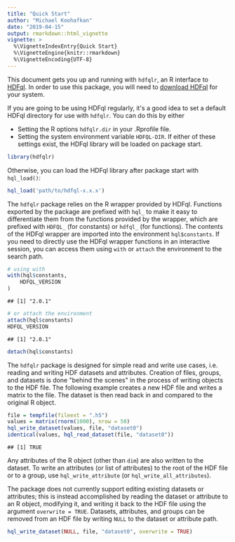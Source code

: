 ```yaml
---
title: "Quick Start"
author: "Michael Koohafkan"
date: "2019-04-15"
output: rmarkdown::html_vignette
vignette: >
  %\VignetteIndexEntry{Quick Start}
  %\VignetteEngine{knitr::rmarkdown}
  %\VignetteEncoding{UTF-8}
---
```


This document gets you up and running with `hdfqlr`, an R interface to
[HDFql](http://www.hdfql.com/). In order to use this package, you will 
need to [download HDFql](http://www.hdfql.com/#download) for your 
system.

If you are going to be using HDFql regularly, it's a good idea to set
a default HDFql directory for use with `hdfqlr`. You can do this 
by either
 - Setting the R options `hdfqlr.dir` in your .Rprofile file.
 - Setting the system environment variable `HDFQL-DIR`.
If either of these settings exist, the HDFql library will be loaded
on package start.


```r
library(hdfqlr)
```

Otherwise, you can load the HDFql library after package start with
`hql_load()`:


```r
hql_load('path/to/hdfql-x.x.x')
```

The `hdfqlr` package relies on the R wrapper provided by HDFql. 
Functions exported by the package are prefixed with `hql_` to 
make it easy to differentiate them from the functions provided 
by the wrapper, which are prefixed with `HDFQL_` (for constants)
or `hdfql_` (for functions). The contents of the HDFql wrapper
are imported into the environment `hql$constants`. If you need
to directly use the HDFql wrapper functions in an interactive 
session, you can access them using `with` or `attach` the 
environment to the search path.


```r
# using with
with(hql$constants,
	HDFQL_VERSION
)
```

```
## [1] "2.0.1"
```

```r
# or attach the environment
attach(hql$constants)
HDFQL_VERSION
```

```
## [1] "2.0.1"
```

```r
detach(hql$constants)
```

The `hdfqlr` package is designed for simple read and write use
cases, i.e. reading and writing HDF datasets and attributes. 
Creation of files, groups, and datasets is done "behind the scenes" 
in the process of writing objects to the HDF file. The following
example creates a new HDF file and writes a matrix to the file. The
dataset is then read back in and compared to the original R object.


```r
file = tempfile(fileext = ".h5")
values = matrix(rnorm(1000), nrow = 50)
hql_write_dataset(values, file, "dataset0")
identical(values, hql_read_dataset(file, "dataset0"))
```

```
## [1] TRUE
```

Any attributes of the R object (other than `dim`) are also
written to the dataset. To write an attributes (or list of 
attributes) to the root of the HDF file or to a group, use
`hql_write_attribute` (or `hql_write_all_attributes`). 

The package does not currently support editing existing datasets
or attributes; this is instead accomplished by reading the dataset
or attribute to an R object, modifying it, and writing it back to
the HDF file using the argument `overwrite = TRUE`. Datasets, 
attributes, and groups can be removed from an HDF file by writing
`NULL` to the dataset or attribute path.


```r
hql_write_dataset(NULL, file, "dataset0", overwrite = TRUE)
```


